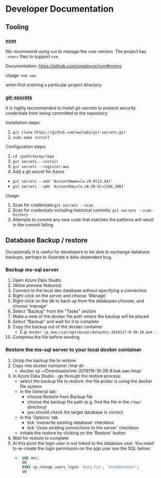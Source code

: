 # Developer Documentation

## Tooling

### [nvm](https://github.com/creationix/nvm)

We recommend using `nvm` to manage the `node` version.  The project has `.nvmrc` files to support `nvm`.

Documentation: https://github.com/creationix/nvm#nvmrc

Usage: `nvm use`

when first entering a particular project directory.

### [git-secrets](https://github.com/awslabs/git-secrets) 

It is highly recommended to install git-secrets to prevent security credentials from being committed to the repository.

Installation steps:

1.  ``git clone https://github.com/awslabs/git-secrets.git``
2.  ``sudo make install`` 

Configuration steps:

1. ``cd /path/to/my/repo``
2. ``git secrets --install``
3. ``git secrets --register-aws``
4. Add a git secret for Azure 
  - ``git secrets --add 'AccountName=[a-z0-9]{3,24}'``
  - ``git secrets --add 'AccountKey=[a-zA-Z0-9/=]{60,100}'``
  
Usage:

1. Scan for credentials:``git secrets --scan``
2. Scan for credentials including historical commits: ``git secrets --scan-history``
3. Attempts to commit any new code that matches the patterns will result in the commit failing.  



## Database Backup / restore

Occasionally it is useful for developers to be able to exchange database backups, perhaps to 
illustrate a data-dependent bug.

### Backup ms-sql server

1. Open Azure Data Studio
2. (Allow preview features)
2. Connect to the local dev database without specifying a connection
3. Right-click on the server and choose 'Manage'
4. Right-click on the db to back up from the databases chooser, and choose 'manage'
5. Select "Backup" from the "Tasks" section
6. Make a note of the docker file path where the backup will be placed
7. Select "Backup" and wait for it to complete
8. Copy the backup out of the docker container
    * E.g. `docker cp aae:/var/opt/mssql/data/mtc-2019117-9-30-19.bak .`
9. Compress the file before sending

### Restore the ms-sql server to your local docker container

1. Unzip the backup file to restore
2. Copy into docker container /tmp dir
   *  docker cp ~/Downloads/mtc-2019116-18-28-9.bak aae:/tmp/
3. In Azure Data Studio - go through the restore process:
    * select the backup file to restore: the file picker is using the docker file system 
    * in the General tab:
        * choose Restore from Backup file
        * choose the backup file path (e.g. find the file in the `/tmp/` directory)
        * you should check the target database is correct          
    * in the 'Options' tab 
        * tick 'overwrite existing database' checkbox
        * tick 'close existing connections to the server' checkbox
    * initiate the restore by clicking on the 'Restore' button
4. Wait for restore to complete
5. At this point the login user is not linked to the database user. You need to re-create 
   the login permission on the app user see the SQL below:
   * ```SQL
      USE mtc; 
      GO
      EXEC sp_change_users_login 'Auto_Fix', 'mtcAdminUser';
      GO
      ```
   